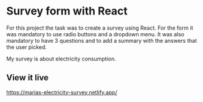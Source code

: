 # Survey form with React

For this project the task was to create a survey using React. For the form it was mandatory to use radio buttons and a dropdown menu. It was also mandatory to have 3 questions and to add a summary with the answers that the user picked.

My survey is about electricity consumption.

## View it live

https://marias-electricity-survey.netlify.app/